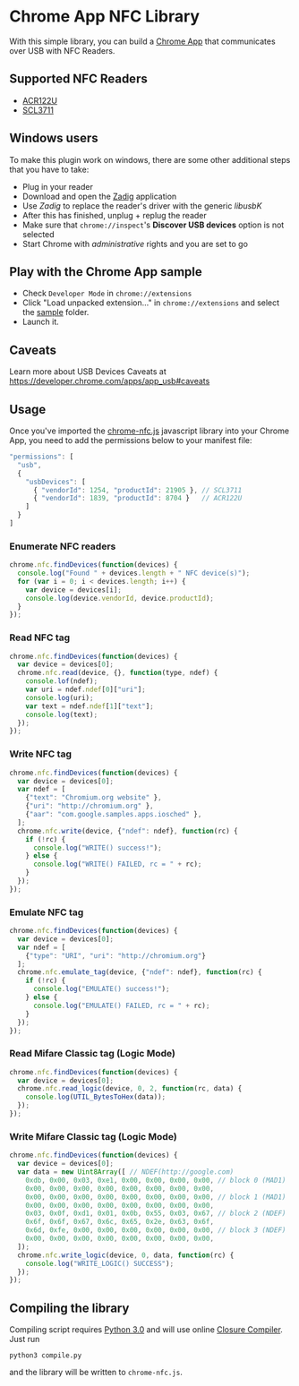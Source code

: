 # Chrome App NFC Library

With this simple library, you can build a [Chrome App](https://developer.chrome.com/apps) that communicates over USB with NFC Readers.

## Supported NFC Readers

*  [ACR122U](http://www.acs.com.hk/en/products/3/acr122u-usb-nfc-reader)
*  [SCL3711](http://www.identive-group.com/products-and-solutions/identification-products/mobility-solutions/mobile-readers/scl3711-contactless-usb-smart-card-reader)

## Windows users

To make this plugin work on windows, there are some other additional steps that you have to take:

*  Plug in your reader
*  Download and open the [Zadig](http://zadig.akeo.ie/) application
*  Use _Zadig_ to replace the reader's driver with the generic *libusbK*
*  After this has finished, unplug + replug the reader
*  Make sure that ```chrome://inspect```'s **Discover USB devices** option is not selected
*  Start Chrome with *administrative* rights and you are set to go

## Play with the Chrome App sample

* Check `Developer Mode` in `chrome://extensions`
* Click "Load unpacked extension..." in `chrome://extensions` and select the [sample](/sample) folder.
* Launch it.

## Caveats

Learn more about USB Devices Caveats at https://developer.chrome.com/apps/app_usb#caveats

## Usage

Once you've imported the [chrome-nfc.js](https:///raw.github.com/GoogleChrome/chrome-nfc/master/sample/chrome-nfc.js) javascript library into your Chrome App, you need to add the permissions below to your manifest file:

```javascript
"permissions": [
  "usb",
  {
    "usbDevices": [
      { "vendorId": 1254, "productId": 21905 }, // SCL3711
      { "vendorId": 1839, "productId": 8704 }   // ACR122U
    ]
  }
]
```

### Enumerate NFC readers

``` javascript
chrome.nfc.findDevices(function(devices) {
  console.log("Found " + devices.length + " NFC device(s)");
  for (var i = 0; i < devices.length; i++) {
    var device = devices[i];
    console.log(device.vendorId, device.productId);
  }
});
```

### Read NFC tag

``` javascript
chrome.nfc.findDevices(function(devices) {
  var device = devices[0];
  chrome.nfc.read(device, {}, function(type, ndef) {
    console.lof(ndef);
    var uri = ndef.ndef[0]["uri"];
    console.log(uri);
    var text = ndef.ndef[1]["text"];
    console.log(text);
  });
});
```

### Write NFC tag

``` javascript
chrome.nfc.findDevices(function(devices) {
  var device = devices[0];
  var ndef = [
    {"text": "Chromium.org website" },
    {"uri": "http://chromium.org" },
    {"aar": "com.google.samples.apps.iosched" },
  ];
  chrome.nfc.write(device, {"ndef": ndef}, function(rc) {
    if (!rc) {
      console.log("WRITE() success!");
    } else {
      console.log("WRITE() FAILED, rc = " + rc);
    }
  });
});
```

### Emulate NFC tag

``` javascript
chrome.nfc.findDevices(function(devices) {
  var device = devices[0];
  var ndef = [
    {"type": "URI", "uri": "http://chromium.org"}
  ];
  chrome.nfc.emulate_tag(device, {"ndef": ndef}, function(rc) {
    if (!rc) {
      console.log("EMULATE() success!");
    } else {
      console.log("EMULATE() FAILED, rc = " + rc);
    }
  });
});
```

### Read Mifare Classic tag (Logic Mode)

``` javascript
chrome.nfc.findDevices(function(devices) {
  var device = devices[0];
  chrome.nfc.read_logic(device, 0, 2, function(rc, data) {
    console.log(UTIL_BytesToHex(data));
  });
});
```

### Write Mifare Classic tag (Logic Mode)

``` javascript
chrome.nfc.findDevices(function(devices) {
  var device = devices[0];
  var data = new Uint8Array([ // NDEF(http://google.com)
    0xdb, 0x00, 0x03, 0xe1, 0x00, 0x00, 0x00, 0x00, // block 0 (MAD1)
    0x00, 0x00, 0x00, 0x00, 0x00, 0x00, 0x00, 0x00,
    0x00, 0x00, 0x00, 0x00, 0x00, 0x00, 0x00, 0x00, // block 1 (MAD1)
    0x00, 0x00, 0x00, 0x00, 0x00, 0x00, 0x00, 0x00,
    0x03, 0x0f, 0xd1, 0x01, 0x0b, 0x55, 0x03, 0x67, // block 2 (NDEF)
    0x6f, 0x6f, 0x67, 0x6c, 0x65, 0x2e, 0x63, 0x6f,
    0x6d, 0xfe, 0x00, 0x00, 0x00, 0x00, 0x00, 0x00, // block 3 (NDEF)
    0x00, 0x00, 0x00, 0x00, 0x00, 0x00, 0x00, 0x00,
  ]);
  chrome.nfc.write_logic(device, 0, data, function(rc) {
    console.log("WRITE_LOGIC() SUCCESS");
  });
});
```

## Compiling the library

Compiling script requires [Python 3.0](http://www.python.org/download/releases/3.0/) and will use online [Closure Compiler](https://developers.google.com/closure/). Just run

    python3 compile.py

and the library will be written to `chrome-nfc.js`.